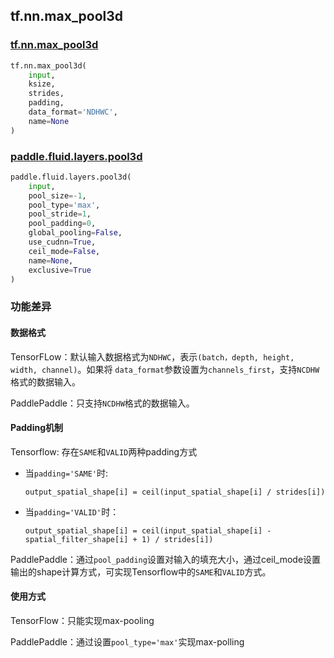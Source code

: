 ## tf.nn.max_pool3d

### [tf.nn.max_pool3d](https://www.tensorflow.org/api_docs/python/tf/nn/max_pool3d)

```python
tf.nn.max_pool3d(
    input,
    ksize,
    strides,
    padding,
    data_format='NDHWC',
    name=None
)
```

### [paddle.fluid.layers.pool3d](https://www.paddlepaddle.org.cn/documentation/docs/zh/1.5/api_cn/layers_cn/nn_cn.html#pool3d)

```python
paddle.fluid.layers.pool3d(
    input,
    pool_size=-1,
    pool_type='max',
    pool_stride=1,
    pool_padding=0,
    global_pooling=False,
    use_cudnn=True,
    ceil_mode=False,
    name=None,
    exclusive=True
)
```

### 功能差异

#### 数据格式

TensorFLow：默认输入数据格式为`NDHWC`，表示`(batch，depth, height, width, channel)`。如果将 `data_format`参数设置为`channels_first`，支持`NCDHW`格式的数据输入。

PaddlePaddle：只支持`NCDHW`格式的数据输入。

#### Padding机制

Tensorflow: 存在`SAME`和`VALID`两种padding方式

- 当`padding='SAME'`时:

  ```
  output_spatial_shape[i] = ceil(input_spatial_shape[i] / strides[i])
  ```
  
- 当`padding='VALID'`时：

  ```
  output_spatial_shape[i] = ceil(input_spatial_shape[i] - spatial_filter_shape[i] + 1) / strides[i])
  ```

PaddlePaddle：通过`pool_padding`设置对输入的填充大小，通过ceil_mode设置输出的shape计算方式，可实现Tensorflow中的`SAME`和`VALID`方式。

#### 使用方式

TensorFlow：只能实现max-pooling

PaddlePaddle：通过设置`pool_type='max'`实现max-polling